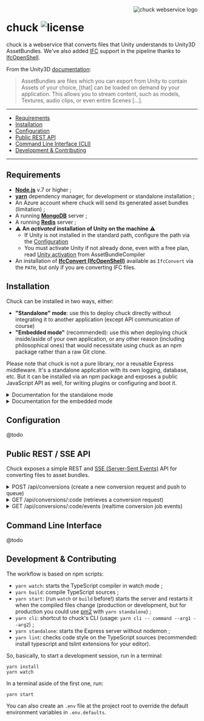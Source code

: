 <img src="https://github.com/mitmadness/chuck/raw/master/chuck.png" alt="chuck webservice logo" align="right">

# chuck ![license](https://img.shields.io/github/license/mitmadness/chuck.svg?style=flat-square)

chuck is a webservice that converts files that Unity understands to Unity3D AssetBundles. We've also added [IFC](https://en.wikipedia.org/wiki/Industry_Foundation_Classes) support in the pipeline thanks to [IfcOpenShell](http://ifcopenshell.org/).

From the Unity3D [documentation](https://docs.unity3d.com/Manual/AssetBundlesIntro.html):

> AssetBundles are files which you can export from Unity to contain Assets of your choice, [that] can be loaded on demand by your application. This allows you to stream content, such as models, Textures, audio clips, or even entire Scenes [...].

----------------

 - [Requirements](#requirements)
 - [Installation](#installation)
 - [Configuration](#configuration)
 - [Public REST API](#public-rest-api)
 - [Command Line Interface (CLI)](#command-line-interface)
 - [Development & Contributing](#development--contributing)

----------------

## Requirements

 - **[Node.js](https://nodejs.org/en/)** v.7 or higher ;
 - **[yarn](https://yarnpkg.com/en/)** dependency manager, for development or standalone installation ;
 - An Azure account where chuck will send its generated asset bundles (limitation) ;
 - A running **[MongoDB](https://www.mongodb.com/)** server ;
 - A running **[Redis](https://redis.io/)** server ;
 - :warning: **An _activated_ installation of Unity on the machine** :warning:
   - If Unity is not installed in the standard path, configure the path via the [Configuration](#configuration)
   - You must activate Unity if not already done, even with a free plan, read [Unity activation](https://github.com/mitmadness/AssetBundleCompiler#unity-activation) from AssetBundleCompiler
 - An installation of **[IfcConvert (IfcOpenShell)](http://ifcopenshell.org/ifcconvert.html)** available as `IfcConvert` via the `PATH`, but only if you are converting IFC files.

## Installation

Chuck can be installed in two ways, either:

 - **"Standalone" mode**: use this to deploy chuck directly without integrating it to another application (except API communication of course)
 - **"Embedded mode"** (recommended): use this when deploying chuck inside/aside of your own application, or any other reason (including philosophical ones) that would necessitate using chuck as an npm package rather than a raw Git clone.

Please note that chuck is not a pure library, nor a reusable Express middleware. It's a standalone application with its own logging, database, etc. But it can be installed via an npm package and exposes a public JavaScript API as well, for writing plugins or configuring and boot it.

<details>
<summary>Documentation for the standalone mode</summary>

### Standalone installation

As explained above, use this when using chuck as a standalone app. This is the simple method.

#### 1. Install the application and dependencies

```
$ git clone git@github.com:mitmadness/chuck.git && cd chuck
$ yarn install
$ yarn build
```

#### 2. Configure Chuck

Create a blank `.env` file at the root.

Look at the `.env.defaults` file (don't delete it, it's part of the application), it contains key/value pairs of environment variables.

You can now override values from `.env.defaults` to match your own environment when the default values are incorrect.

You can also, of course, set environment variables by hand with your preferred method (exports, inline variables when launching the command...).

#### 3. Run it

Run `yarn start`. That's it.
</details>

<details>
<summary>Documentation for the embedded mode</summary>

### Embedded installation

@todo
</details>

## Configuration

@todo

## Public REST / SSE API

Chuck exposes a simple REST and [SSE (Server-Sent Events)](https://developer.mozilla.org/en-US/docs/Web/API/Server-sent_events/Using_server-sent_events) API for converting files to asset bundles.

<details>
<summary>POST /api/conversions (create a new conversion request and push to queue)</summary>

This endpoint will create a conversion request. It will immediately push on the conversions queue, so the job will start as soon as possible (conversions are ran sequentially).

#### Request

Note: `compilerOptions` is an object of options to pass to AssetBundleCompiler ([abcompiler's reference](https://github.com/mitmadness/AssetBundleCompiler#link-simple-fluent-api)).

Note: `azure.sharedAccessSignatureToken` is an [Azure SAS token](https://docs.microsoft.com/en-us/azure/storage/storage-dotnet-shared-access-signature-part-1) that lets chuck create the asset bundle binary blob on Azure, without giving your Azure credentials to chuck. You can automate token creation with Azure CLI or Azure SDKs.

```
POST /api/conversions
Content-Type: application/json
Authorization: Bearer {{apiKey}}
```
```json
{
  "assetBundleName": "myassetbundle.ab",
  "compilerOptions": {
    "targeting": "webgl"
  },
  "assetUrls": [
    "https://url/to/a/file.fbx",
    "https://url/to/another/file.ifc"
  ],
  "azure": {
    "host": "{{azureHost}}",
    "container": "{{azureContainer}}",
    "sharedAccessSignatureToken": "{{azureSharedAccessSignatureToken}}"
  }
}
```

#### Successful response

```
HTTP/1.1 202 Accepted
Content-Type: application/json; charset=utf-8
```
```json
{
  "assetBundleName": "myassetbundle.ab",
  "conversion": {
    "logs": [],
    "assetBundleUrl": null,
    "error": null,
    "step": null,
    "isCompleted": false,
    "jobId": "138"
  },
  "compilerOptions": {
    "targeting": "webgl",
    "editorScripts": [],
    "buildOptions": {}
  },
  "azure": {
    "host": "{{azureHost}}",
    "container": "{{azureContainer}}",
    "sharedAccessSignatureToken": "{{azureSharedAccessSignatureToken}}"
  },
  "assetUrls": [
    "https://url/to/a/file.fbx",
    "https://url/to/another/file.ifc"
  ],
  "code": "00cad557-5acc-4c6b-a987-79f650d67197"
}
```
</details>

<details>
<summary>GET /api/conversions/:code (retrieves a conversion request)</summary>

Retrieves a previously-posted conversion request. This endpoint has no authentication as the conversion code adds a first layer of security (moreover, conversion requests are not editable).

#### Request

```
GET /api/conversions/{{conversionCode}}
```

#### Successful response (completed conversion)

```
HTTP/1.1 200 OK
Content-Type: application/json; charset=utf-8
```
```json
{
  "assetBundleName": "myassetbundle.ab",
  "conversion": {
    "assetBundleUrl": "https://{{azureHost}}/{{azureContainer}}/myassetbundle.ab",
    "error": null,
    "step": null,
    "isCompleted": true,
    "jobId": "139"
  },
  "compilerOptions": {
    "targeting": "webgl",
    "editorScripts": [],
    "buildOptions": {}
  },
  "azure": {
    "host": "{{azureHost}}",
    "container": "{{azureContainer}}",
    "sharedAccessSignatureToken": "{{azureSharedAccessSignatureToken}}"
  },
  "assetUrls": [
    "https://url/to/a/file.fbx",
    "https://url/to/another/file.ifc"
  ],
  "code": "00cad557-5acc-4c6b-a987-79f650d67197"
}
```

#### Successful response (failed conversion)

```
HTTP/1.1 200 OK
Content-Type: application/json; charset=utf-8
```
```json
{
  ...
  "conversion": {
    "assetBundleUrl": null,
    "error": {
      "name": "Error",
      "message": "Error(s) while downloading assets",
      "errors": [
        {
          "name": "FetchError",
          "message": "request to https://url/to/a/file.fbx failed, reason: getaddrinfo ENOTFOUND url url:443"
        },
        {
          "name": "FetchError",
          "message": "request to https://url/to/another/file.ifc failed, reason: getaddrinfo ENOTFOUND url url:443"
        }
      ]
    },
    "step": "cleanup",
    "isCompleted": true,
    "jobId": "140"
  },
  ...
}
```
</details>

<details>
<summary>GET /api/conversions/:code/events (realtime conversion job events)</summary>

This is the only way to know precisely when a conversion is completed (or failed). It also sends various events concerning the job state, which step is running, and various logging informations.

**This is an Server-Sent Events (SSE) endpoint**, use the browser's native interface `EventSource` to access it, or a browser/node.js polyfill like the [eventsource](https://www.npmjs.com/package/eventsource) package on npm.

#### Request

```
GET /api/conversions/{{conversionCode}}/events
```

Available query parameters:

 - `?sseType={events|data}`: whether to use data-only SSE messages or event+data. If using `data`, the event name will be in the `type` property of the data-only message. Defaults to `events`.
 - `?replay={true|false}`: whether to dump missed events between the job start and the connection to the SSE endpoint. Defaults to `true`.

#### Successful response (completed conversion)

:warning: **The SSE spec does not allow a server to close the connection is a clean way**. It's client's responsibility to close the connection (`EventSource#close()`) when it receives either:

 - An `error` event: happens only if the conversion does not exist (check the code in the URL)
 - A `queue/conversion-ended` event that contains either an error or an URL to the resulting asset bundle.

```
HTTP/1.1 200 OK
Content-Type:text/event-stream; charset=utf-8
Cache-Control: no-cache

: sse-start
event: processor/step-change
data: {"step":{"priority":10,"name":"Download remote assets","code":"download-assets"},"message":"Starting \"Download remote assets\""}

event: queue/conversion-start
data: {"message":"Conversion started"}

event: processor/download-assets/start-download
data: {"message":"Downloading \"https://i.ytimg.com/vi/qIIN64bUbsI/maxresdefault.jpg\""}

event: processor/step-change
data: {"step":{"priority":30,"name":"Execute AssetBundleCompiler to assemble the asset bundle","code":"exec-assetbundlecompiler"},"message":"Starting \"Execute AssetBundleCompiler to assemble the asset bundle\""}

event: processor/exec-assetbundlecompiler/abcompiler-log
data: {"message":"Preparing Unity project in /tmp/AssetBundleCompiler"}

event: processor/exec-assetbundlecompiler/abcompiler-log
data: {"message":"Copying assets to /tmp/AssetBundleCompiler/Assets/CopiedAssets"}

event: processor/exec-assetbundlecompiler/abcompiler-log
data: {"message":"Copying custom editor scripts to /tmp/AssetBundleCompiler/Assets/Editor/CopiedScripts"}

event: processor/exec-assetbundlecompiler/abcompiler-log
data: {"message":"Generating asset bundle in /tmp/AssetBundleCompiler/GeneratedAssetBundles"}

event: processor/exec-assetbundlecompiler/abcompiler-log
data: {"message":"Updating resource: maxresdefault.jpg"}

event: processor/exec-assetbundlecompiler/abcompiler-log
data: {"message":"Moving asset bundle to target destination"}

event: processor/exec-assetbundlecompiler/abcompiler-log
data: {"message":"Cleaning up the Unity project"}

event: processor/exec-assetbundlecompiler/abcompiler-log
data: {"message":"Done."}

event: processor/step-change
data: {"message":"Starting \"Upload the AssetBundle on Azure\"","step":{"code":"upload-bundle","name":"Upload the AssetBundle on Azure","priority":40}}

event: processor/upload-bundle/upload-start
data: {"message":"Uploading \"/tmp/chuck-exec-assetbundlecompiler-1495536189347/myassetbundle.ab2\" to Azure"}

event: processor/upload-bundle/upload-end
data: {"message":"Upload terminated with success","blobUrl":"https://mitmtest.blob.core.windows.net/assetbundles/myassetbundle.ab2","blobResult":{"container":"assetbundles","name":"myassetbundle.ab2","lastModified":"Tue, 23 May 2017 10:43:19 GMT","etag":"\"0x8D4A1C886E0CAC4\"","requestId":"54ef0e35-0001-0088-4db1-d3adde000000","contentSettings":{"contentMD5":"xRF+eIadlPTWCVp8Y8IkjA=="}}}

event: processor/step-change
data: {"message":"Performing cleanup for steps: download-assets, exec-assetbundlecompiler, upload-bundle (All steps have terminated successfuly)","step":{"code":"cleanup","name":"Conversion artifacts cleanup","priority":null}}

event: queue/conversion-ended
data: {"message":"Conversion terminated with success!","assetBundleUrl":"https://mitmtest.blob.core.windows.net/assetbundles/myassetbundle.ab2","error":null}

: sse-keep-alive
: sse-keep-alive
```
</details>

## Command Line Interface

@todo

## Development & Contributing

The workflow is based on npm scripts:

  - `yarn watch`: starts the TypeScript compiler in watch mode ;
  - `yarn build`: compile TypeScript sources ;
  - `yarn start`: (run `watch` or `build` before!) starts the server and restarts it when the compiled files change (production or development, but for production you could use [pm2](http://pm2.keymetrics.io/) with `yarn standalone`) ;
  - `yarn cli`: shortcut to chuck's CLI (usage: `yarn cli -- command --arg1 --arg2`) ;
  - `yarn standalone`: starts the Express server without nodemon ;
  - `yarn lint`: checks code style on the TypeScript sources (recommended: install typescript and tslint extensions for your editor).
  
So, basically, to start a development session, run in a terminal:

```
yarn install
yarn watch
```

In a terminal aside of the first one, run:

```
yarn start
```

You can also create an `.env` file at the project root to override the default environment variables in `.env.defaults`. 
